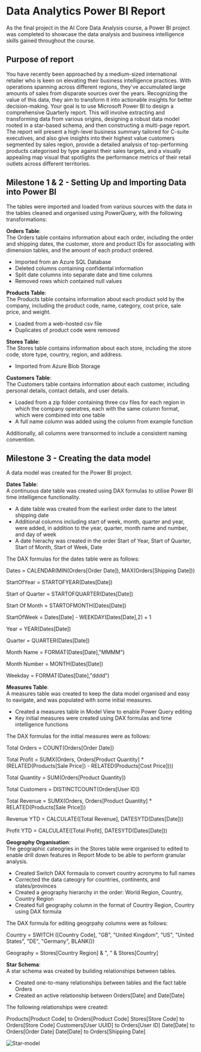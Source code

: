 # Data Analytics Power BI Report
As the final project in the AI Core Data Analysis course, a Power BI project was completed to showcase the data analysis 
and business intelligence skills gained throughout the course. 

## Purpose of report
You have recently been approached by a medium-sized international retailer who is keen on elevating their business intelligence practices. With operations spanning across different regions, they've accumulated large amounts of sales from disparate sources over the years.
Recognizing the value of this data, they aim to transform it into actionable insights for better decision-making. Your goal is to use Microsoft Power BI to design a comprehensive Quarterly report. This will involve extracting and transforming data from various origins, designing a robust data model rooted in a star-based schema, and then constructing a multi-page report.
The report will present a high-level business summary tailored for C-suite executives, and also give insights into their highest value customers segmented by sales region, provide a detailed analysis of top-performing products categorised by type against their sales targets, and a visually appealing map visual that spotlights the performance metrics of their retail outlets across different territories.

## Milestone 1 & 2 - Setting Up and Importing Data into Power BI
The tables were imported and loaded from various sources with the data in the tables cleaned and organised using PowerQuery, with the following transformations: 

**Orders Table**: \
The Orders table contains information about each order, including the order and shipping dates, the customer, store and product IDs for associating with dimension tables, and the amount of each product ordered.
- Imported from an Azure SQL Database
- Deleted columns containing confidental information
- Split date columns into separate date and time columns
- Removed rows which contained null values

**Products Table**:\
The Products table contains information about each product sold by the company, including the product code, name, category, cost price, sale price, and weight.
- Loaded from a web-hosted csv file
- Duplicates of product code were removed

**Stores Table**:\
The Stores table contains information about each store, including the store code, store type, country, region, and address.
- Imported from Azure Blob Storage

**Customers Table**:\
The Customers table contains information about each customer, including personal details, contact details, and user details. 
- Loaded from a zip folder containing three csv files for each region in which the company operatres, each with the same column format, which were combined into one table
- A full name column was added using the column from example function

Additionally, all columns were transormed to include a consistent naming convention.

## Milestone 3 - Creating the data model
A data model was created for the Power BI project.

**Dates Table**:\
A continuous date table was created using DAX formulas to utilise Power BI time intelligence functionality.
- A date table was created from the earliest order date to the latest shipping date
- Additional columns including start of week, month, quarter and year, were added, in addition to the year, quarter, month name and number, and day of week
- A date hierachy was created in the order Start of Year, Start of Quarter, Start of Month, Start of Week, Date

The DAX formulas for the dates table were as follows:

Dates = CALENDAR(MIN(Orders[Order Date]), MAX(Orders[Shipping Date]))

StartOfYear = STARTOFYEAR(Dates[Date])

Start of Quarter = STARTOFQUARTER(Dates[Date])

Start Of Month = STARTOFMONTH(Dates[Date])

StartOfWeek = Dates[Date] - WEEKDAY(Dates[Date],2) + 1

Year = YEAR(Dates[Date])

Quarter = QUARTER(Dates[Date])

Month Name = FORMAT(Dates[Date],"MMMM")

Month Number = MONTH(Dates[Date])

Weekday = FORMAT(Dates[Date],"dddd")

**Measures Table**:\
A measures table was created to keep the data model organised and easy to navigate, and was populated with some initial measures.
- Created a measures table in Model View to enable Power Query editing
- Key initial measures were created using DAX formulas and time intelligence functions

The DAX formulas for the initial measures were as follows:

Total Orders = COUNT(Orders[Order Date])

Total Profit = SUMX(Orders, Orders[Product Quantity] * (RELATED(Products[Sale Price]) - RELATED(Products[Cost Price])))

Total Quantity = SUM(Orders[Product Quantity])

Total Customers = DISTINCTCOUNT(Orders[User ID])

Total Revenue = SUMX(Orders, Orders[Product Quantity] * RELATED(Products[Sale Price]))

Revenue YTD = CALCULATE([Total Revenue], DATESYTD(Dates[Date]))

Profit YTD = CALCULATE([Total Profit], DATESYTD(Dates[Date]))

**Geography Organisation**:\
The geographic cateogries in the Stores table were organised to edited to enable drill down features in Report Mode to be able to perform granular analysis.
- Created Switch DAX formaula to convert country acronyms to full names
- Corrected the data cateogry for countries, continents, and states/provinces
- Created a geography hierarchy in the order: World Region, Country, Country Region
- Created full geography column in the format of Country Region, Country using DAX formula

The DAX formula for editing geogrpahy columns were as follows:

Country = SWITCH ([Country Code], "GB", "United Kingdom", "US", "United States", "DE", "Germany", BLANK())

Geography = Stores[Country Region] & ", " & Stores[Country]

**Star Schema**:\
A star schema was created by building relationships between tables. 
- Created one-to-many relationships between tables and the fact table Orders
- Created an active relationship between Orders[Date] and Date[Date]

The following relationships were created:

Products[Product Code] to Orders[Product Code]
Stores[Store Code] to Orders[Store Code]
Customers[User UUID] to Orders[User ID]
Date[Date] to Orders[Order Date]
Date[Date] to Orders[Shipping Date]

![Star-model](https://github.com/chloforr/data-analytics-power-bi-report23/assets/141561058/479a98b4-f0b5-4ff4-b080-47e50f391dfc)


  
  



